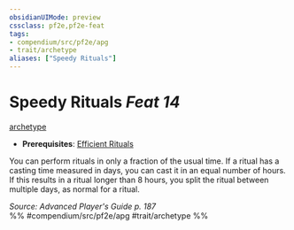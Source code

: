 ```yaml
---
obsidianUIMode: preview
cssclass: pf2e,pf2e-feat
tags:
- compendium/src/pf2e/apg
- trait/archetype
aliases: ["Speedy Rituals"]
---
```

# Speedy Rituals  *Feat 14*  
[archetype](../../Rules/traits/archetype.md)  

- **Prerequisites**: [Efficient Rituals](efficient-rituals-apg.md)

You can perform rituals in only a fraction of the usual time. If a ritual has a casting time measured in days, you can cast it in an equal number of hours. If this results in a ritual longer than 8 hours, you split the ritual between multiple days, as normal for a ritual.

*Source: Advanced Player's Guide p. 187*  
%% #compendium/src/pf2e/apg #trait/archetype %%